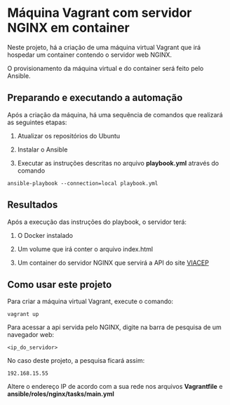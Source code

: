 # Máquina Vagrant com servidor NGINX em container

Neste projeto, há a criação de uma máquina virtual Vagrant que irá hospedar um container contendo o servidor web NGINX.

O provisionamento da máquina virtual e do container será feito pelo Ansible.

## Preparando e executando a automação

Após a criação da máquina, há uma sequência de comandos que realizará as seguintes etapas:

1. Atualizar os repositórios do Ubuntu

2. Instalar o Ansible

3. Executar as instruções descritas no arquivo **playbook.yml** através do comando

`ansible-playbook --connection=local playbook.yml`

## Resultados

Após a execução das instruções do playbook, o servidor terá:

1. O Docker instalado

2. Um volume que irá conter o arquivo index.html

3. Um container do servidor NGINX que servirá a API do site [VIACEP](https://viacep.com.br/)

## Como usar este projeto

Para criar a máquina virtual Vagrant, execute o comando:

`vagrant up`

Para acessar a api servida pelo NGINX, digite na barra de pesquisa de um navegador web:

`<ip_do_servidor>`

No caso deste projeto, a pesquisa ficará assim:

`192.168.15.55`

Altere o endereço IP de acordo com a sua rede nos arquivos **Vagrantfile** e **ansible/roles/nginx/tasks/main.yml**
